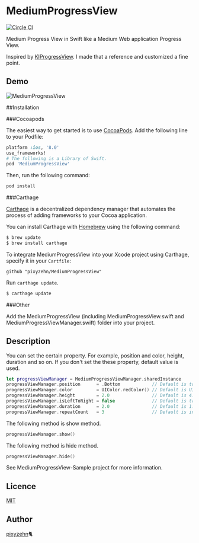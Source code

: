 MediumProgressView
====================

[![Circle CI](https://circleci.com/gh/pixyzehn/MediumProgressView/tree/master.svg?style=svg)](https://circleci.com/gh/pixyzehn/MediumProgressView/tree/master)

Medium Progress View in Swift like a Medium Web application Progress View.

Inspired by [KIProgressView](https://github.com/kaiinui/KIProgressView). I made that a reference and customized a fine point.

## Demo

![MediumProgressView](https://github.com/pixyzehn/MediumProgressView/blob/master/Assets/MediumProgressView.gif)

##Installation

###Cocoapods

The easiest way to get started is to use [CocoaPods](http://cocoapods.org/). Add the following line to your Podfile:

```ruby
platform :ios, '8.0'
use_frameworks!
# The following is a Library of Swift.
pod 'MediumProgressView'
```

Then, run the following command:

```ruby
pod install
```

###Carthage

[Carthage](https://github.com/Carthage/Carthage) is a decentralized dependency manager that automates the process of adding frameworks to your Cocoa application.

You can install Carthage with [Homebrew](http://brew.sh/) using the following command:

```bash
$ brew update
$ brew install carthage
```

To integrate MediumProgressView into your Xcode project using Carthage, specify it in your `Cartfile`:

```ogdl
github "pixyzehn/MediumProgressView"
```

Run `carthage update`.

```bash
$ carthage update
```
###Other

Add the MediumProgressView (including MediumProgressView.swift and  MediumProgressViewManager.swift) folder into your project.

## Description

You can set the certain property. For example, position and color, height, duration and so on. If you don't set the these property, default value is used.

```Swift
let progressViewManager = MediumProgressViewManager.sharedInstance
progressViewManager.position      = .Bottom            // Default is top.
progressViewManager.color         = UIColor.redColor() // Default is UIColor(red:0.33, green:0.83, blue:0.44, alpha:1).
progressViewManager.height        = 2.0                // Default is 4.0.
progressViewManager.isLeftToRight = false              // Default is true.
progressViewManager.duration      = 2.0                // Default is 1.2.
progressViewManager.repeatCount   = 3                  // Default is infinity.
```

The following method is show method.

```Swift
progressViewManager.show()
```

The following method is hide method.

```Swift
progressViewManager.hide()
```

See MediumProgressView-Sample project for more information.

## Licence

[MIT](https://github.com/pixyzehn/MediumProgressView/blob/master/LICENSE)

## Author

[pixyzehn](https://github.com/pixyzehn)🐈
